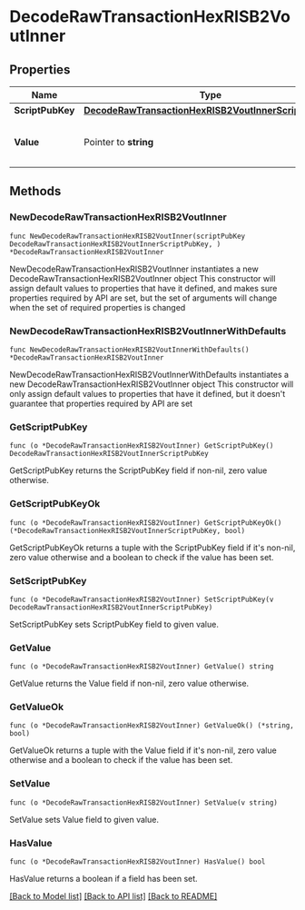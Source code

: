 # DecodeRawTransactionHexRISB2VoutInner

## Properties

Name | Type | Description | Notes
------------ | ------------- | ------------- | -------------
**ScriptPubKey** | [**DecodeRawTransactionHexRISB2VoutInnerScriptPubKey**](DecodeRawTransactionHexRISB2VoutInnerScriptPubKey.md) |  | 
**Value** | Pointer to **string** | Represents the sent/received amount. | [optional] 

## Methods

### NewDecodeRawTransactionHexRISB2VoutInner

`func NewDecodeRawTransactionHexRISB2VoutInner(scriptPubKey DecodeRawTransactionHexRISB2VoutInnerScriptPubKey, ) *DecodeRawTransactionHexRISB2VoutInner`

NewDecodeRawTransactionHexRISB2VoutInner instantiates a new DecodeRawTransactionHexRISB2VoutInner object
This constructor will assign default values to properties that have it defined,
and makes sure properties required by API are set, but the set of arguments
will change when the set of required properties is changed

### NewDecodeRawTransactionHexRISB2VoutInnerWithDefaults

`func NewDecodeRawTransactionHexRISB2VoutInnerWithDefaults() *DecodeRawTransactionHexRISB2VoutInner`

NewDecodeRawTransactionHexRISB2VoutInnerWithDefaults instantiates a new DecodeRawTransactionHexRISB2VoutInner object
This constructor will only assign default values to properties that have it defined,
but it doesn't guarantee that properties required by API are set

### GetScriptPubKey

`func (o *DecodeRawTransactionHexRISB2VoutInner) GetScriptPubKey() DecodeRawTransactionHexRISB2VoutInnerScriptPubKey`

GetScriptPubKey returns the ScriptPubKey field if non-nil, zero value otherwise.

### GetScriptPubKeyOk

`func (o *DecodeRawTransactionHexRISB2VoutInner) GetScriptPubKeyOk() (*DecodeRawTransactionHexRISB2VoutInnerScriptPubKey, bool)`

GetScriptPubKeyOk returns a tuple with the ScriptPubKey field if it's non-nil, zero value otherwise
and a boolean to check if the value has been set.

### SetScriptPubKey

`func (o *DecodeRawTransactionHexRISB2VoutInner) SetScriptPubKey(v DecodeRawTransactionHexRISB2VoutInnerScriptPubKey)`

SetScriptPubKey sets ScriptPubKey field to given value.


### GetValue

`func (o *DecodeRawTransactionHexRISB2VoutInner) GetValue() string`

GetValue returns the Value field if non-nil, zero value otherwise.

### GetValueOk

`func (o *DecodeRawTransactionHexRISB2VoutInner) GetValueOk() (*string, bool)`

GetValueOk returns a tuple with the Value field if it's non-nil, zero value otherwise
and a boolean to check if the value has been set.

### SetValue

`func (o *DecodeRawTransactionHexRISB2VoutInner) SetValue(v string)`

SetValue sets Value field to given value.

### HasValue

`func (o *DecodeRawTransactionHexRISB2VoutInner) HasValue() bool`

HasValue returns a boolean if a field has been set.


[[Back to Model list]](../README.md#documentation-for-models) [[Back to API list]](../README.md#documentation-for-api-endpoints) [[Back to README]](../README.md)


